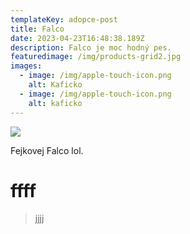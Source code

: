 ```yaml
---
templateKey: adopce-post
title: Falco
date: 2023-04-23T16:48:38.189Z
description: Falco je moc hodný pes.
featuredimage: /img/products-grid2.jpg
images:
  - image: /img/apple-touch-icon.png
    alt: Kaficko
  - image: /img/apple-touch-icon.png
    alt: kaficko
---
```

![](/img/blog-index.jpg)

F﻿ejkovej Falco lol.

# f﻿fff

> j﻿jjj